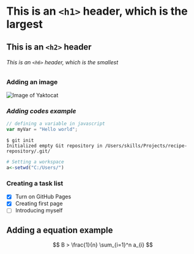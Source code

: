 # This is an `<h1>` header, which is the largest

## This is an `<h2>` header

###### This is an `<h6>` header, which is the smallest

### **Adding an image**
![Image of Yaktocat](https://octodex.github.com/images/yaktocat.png)

### *Adding codes example*

``` javascript
// defining a variable in javascript
var myVar = "Hello world";
```
```
$ git init
Initialized empty Git repository in /Users/skills/Projects/recipe-repository/.git/
```
``` R
# Setting a workspace
a<-setwd("C:/Users/")
```
### Creating a task list ###
- [x] Turn on GitHub Pages
- [x] Creating first page
- [ ] Introducing myself

## Adding a equation example ##
```math
 B >  \frac{1}{n} \sum_{i=1}^n a_{i} 
